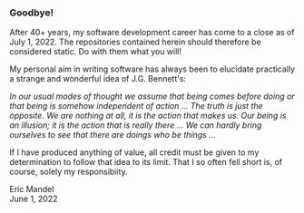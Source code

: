 ### Goodbye!

After 40+ years, my software development career has come to a close as of July 1, 2022. The repositories contained herein should therefore
be considered static. Do with them what you will!

My personal aim in writing software has always been to elucidate practically a strange and wonderful idea of J.G. Bennett's:

*In our usual modes of thought we assume that being comes before doing or that being is somehow independent of action ...
The truth is just the opposite. We are nothing at all, it is the action that makes us. Our being is an illusion; it is the
action that is really there ... We can hardly bring ourselves to see that there are doings who be things ...*

If I have produced anything of value, all credit must be given to my determination to follow that idea to its limit. That I so often fell short is, of course, solely my responsibiity.

Eric Mandel<br>
June 1, 2022
